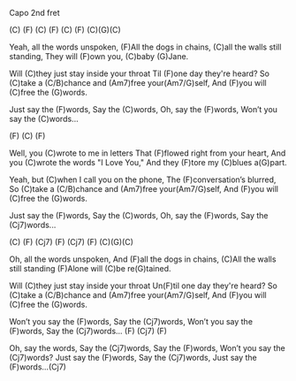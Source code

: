 Capo 2nd fret

(C) (F) (C) (F) (C) (F) (C)(G)(C)

Yeah, all the words unspoken,
(F)All the dogs in chains,
(C)all the walls still standing,
They will (F)own you, (C)baby (G)Jane.

Will (C)they just stay inside your throat
Til (F)one day they're heard?
So (C)take a (C/B)chance and (Am7)free your(Am7/G)self,
And (F)you will (C)free the (G)words.

Just say the (F)words,
Say the (C)words,
Oh, say the (F)words,
Won’t you say the (C)words...

(F) (C) (F)

Well, you (C)wrote to me in letters
That (F)flowed right from your heart,
And you (C)wrote the words "I Love You,"
And they (F)tore my (C)blues a(G)part.

Yeah, but (C)when I call you on the phone,
The (F)conversation’s blurred,
So (C)take a (C/B)chance and (Am7)free your(Am7/G)self,
And (F)you will (C)free the (G)words.

Just say the (F)words,
Say the (C)words,
Oh, say the (F)words,
Say the (Cj7)words...

(C) (F) (Cj7) (F) (Cj7) (F) (C)(G)(C)

Oh, all the words unspoken, 
And (F)all the dogs in chains,
(C)All the walls still standing
(F)Alone will (C)be re(G)tained.

Will (C)they just stay inside your throat
Un(F)til one day they're heard?
So (C)take a (C/B)chance and (Am7)free your(Am7/G)self,
And (F)you will (C)free the (G)words.

Won’t you say the (F)words,
Say the (Cj7)words,
Won’t you say the (F)words,
Say the (Cj7)words...  (F) (Cj7) (F)

Oh, say the words,
Say the (Cj7)words,
Say the (F)words,
Won’t you say the (Cj7)words?
Just say the (F)words,
Say the (Cj7)words,
Just say the (F)words…(Cj7)
